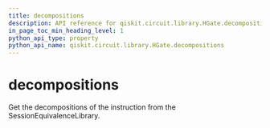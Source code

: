 ```yaml
---
title: decompositions
description: API reference for qiskit.circuit.library.HGate.decompositions
in_page_toc_min_heading_level: 1
python_api_type: property
python_api_name: qiskit.circuit.library.HGate.decompositions
---
```


# decompositions

Get the decompositions of the instruction from the SessionEquivalenceLibrary.

